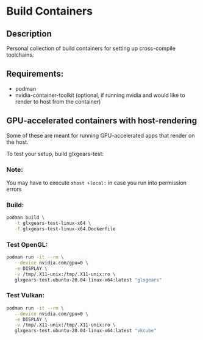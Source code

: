 # Build Containers

## Description
Personal collection of build containers for setting up cross-compile toolchains.

## Requirements:
- podman
- nvidia-container-toolkit (optional, if running nvidia and would like to render to host from the container)


## GPU-accelerated containers with host-rendering
Some of these are meant for running GPU-accelerated apps that render on the host.

To test your setup, build glxgears-test:

### Note:
You may have to execute `xhost +local:` in case you run into permission errors

### Build:
```bash
podman build \
   -t glxgears-test-linux-x64 \
   -f glxgears-test-linux-x64.Dockerfile
```

### Test OpenGL:
```bash
podman run -it --rm \
   --device nvidia.com/gpu=0 \
   -e DISPLAY \
   -v /tmp/.X11-unix:/tmp/.X11-unix:ro \
   glxgears-test.ubuntu-20.04-linux-x64:latest "glxgears"
```

### Test Vulkan:
```bash
podman run -it --rm \
   --device nvidia.com/gpu=0 \
   -e DISPLAY \
   -v /tmp/.X11-unix:/tmp/.X11-unix:ro \
   glxgears-test.ubuntu-20.04-linux-x64:latest "vkcube"
```

